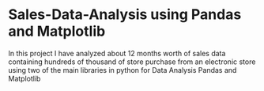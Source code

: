 # Sales-Data-Analysis using Pandas and Matplotlib
In this project I have analyzed about 12 months worth of sales data containing hundreds of thousand of store purchase from an electronic store using two of the main libraries in python for Data Analysis Pandas and Matplotlib
